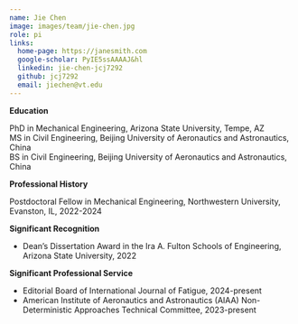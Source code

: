 ```yaml
---
name: Jie Chen
image: images/team/jie-chen.jpg
role: pi
links:
  home-page: https://janesmith.com
  google-scholar: PyIE5ssAAAAJ&hl
  linkedin: jie-chen-jcj7292
  github: jcj7292
  email: jiechen@vt.edu
---
```


**Education**

PhD in Mechanical Engineering, Arizona State University, Tempe, AZ <br>
MS in Civil Engineering, Beijing University of Aeronautics and Astronautics, China <br>
BS in Civil Engineering, Beijing University of Aeronautics and Astronautics, China

**Professional History**

Postdoctoral Fellow in Mechanical Engineering, Northwestern University, Evanston, IL, 2022-2024

**Significant Recognition**

- Dean’s Dissertation Award in the Ira A. Fulton Schools of Engineering, Arizona State University, 2022

**Significant Professional Service**

- Editorial Board of International Journal of Fatigue, 2024-present  <br>
- American Institute of Aeronautics and Astronautics (AIAA) Non-Deterministic Approaches Technical Committee, 2023-present

